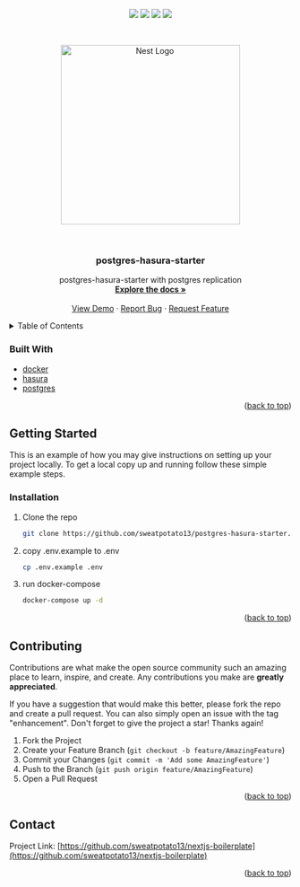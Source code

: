 <div id="top"></div>
<p align="center">
<img src=https://img.shields.io/github/stars/sweatpotato13/postgres-hasura-starter?style=for-the-badge&logo=appveyor&color=blue />
<img src=https://img.shields.io/github/forks/sweatpotato13/postgres-hasura-starter?style=for-the-badge&logo=appveyor&color=blue />
<img src=https://img.shields.io/github/issues/sweatpotato13/postgres-hasura-starter?style=for-the-badge&logo=appveyor&color=informational />
<img src=https://img.shields.io/github/issues-pr/sweatpotato13/postgres-hasura-starter?style=for-the-badge&logo=appveyor&color=informational />
</p>
<br />
<!-- PROJECT LOGO -->
<p align="center">
  <a href="http://nestjs.com/" target="blank"><img src="https://nestjs.com/img/logo_text.svg" width="320" alt="Nest Logo" /></a>
</p>

<br />
<div align="center">
  <a href="https://github.com/sweatpotato13/postgres-hasura-starter">
    <!-- <img src="images/logo.png" alt="Logo" width="80" height="80"> -->
  </a>

<h3 align="center">postgres-hasura-starter</h3>

  <p align="center">
    postgres-hasura-starter with postgres replication
    <br />
    <a href="https://github.com/sweatpotato13/postgres-hasura-starter"><strong>Explore the docs »</strong></a>
    <br />
    <br />
    <a href="https://github.com/sweatpotato13/postgres-hasura-starter">View Demo</a>
    ·
    <a href="https://github.com/sweatpotato13/postgres-hasura-starter/issues">Report Bug</a>
    ·
    <a href="https://github.com/sweatpotato13/postgres-hasura-starter/issues">Request Feature</a>
  </p>
</div>



<!-- TABLE OF CONTENTS -->
<details>
  <summary>Table of Contents</summary>
  <ol>
    <li>
      <ul>
        <li><a href="#built-with">Built With</a></li>
      </ul>
    </li>
    <li>
      <a href="#getting-started">Getting Started</a>
      <ul>
        <li><a href="#prerequisites">Prerequisites</a></li>
        <li><a href="#installation">Installation</a></li>
      </ul>
    </li>
    <li><a href="#usage">Usage</a></li>
    <li><a href="#roadmap">Roadmap</a></li>
    <li><a href="#contributing">Contributing</a></li>
    <li><a href="#license">License</a></li>
    <li><a href="#contact">Contact</a></li>
    <li><a href="#acknowledgments">Acknowledgments</a></li>
  </ol>
</details>



### Built With

* [docker](https://www.docker.com/)
* [hasura]()
* [postgres]()

<p align="right">(<a href="#top">back to top</a>)</p>


<!-- GETTING STARTED -->
## Getting Started

This is an example of how you may give instructions on setting up your project locally.
To get a local copy up and running follow these simple example steps.

### Installation

1. Clone the repo
   ```sh
   git clone https://github.com/sweatpotato13/postgres-hasura-starter.git
   ```

2. copy .env.example to .env
   ```sh
   cp .env.example .env
   ```

3. run docker-compose
    ```sh
    docker-compose up -d
    ```

<p align="right">(<a href="#top">back to top</a>)</p>


<!-- CONTRIBUTING -->
## Contributing

Contributions are what make the open source community such an amazing place to learn, inspire, and create. Any contributions you make are **greatly appreciated**.

If you have a suggestion that would make this better, please fork the repo and create a pull request. You can also simply open an issue with the tag "enhancement".
Don't forget to give the project a star! Thanks again!

1. Fork the Project
2. Create your Feature Branch (`git checkout -b feature/AmazingFeature`)
3. Commit your Changes (`git commit -m 'Add some AmazingFeature'`)
4. Push to the Branch (`git push origin feature/AmazingFeature`)
5. Open a Pull Request

<p align="right">(<a href="#top">back to top</a>)</p>


<!-- CONTACT -->
## Contact

Project Link: [https://github.com/sweatpotato13/nextjs-boilerplate](https://github.com/sweatpotato13/nextjs-boilerplate)

<p align="right">(<a href="#top">back to top</a>)</p>